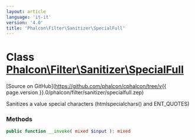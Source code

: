 ```yaml
---
layout: article
language: 'it-it'
version: '4.0'
title: 'Phalcon\Filter\Sanitizer\SpecialFull'
---
```

# Class [Phalcon\Filter\Sanitizer\SpecialFull](Phalcon_Filter_Sanitizer_SpecialFull)

[Source on GitHub](https://github.com/phalcon/cphalcon/tree/v{{ page.version }}.0/phalcon/filter/sanitizer/specialfull.zep)

Sanitizes a value special characters (htmlspecialchars() and ENT_QUOTES)

### Methods

```php
public function __invoke( mixed $input ): mixed
```